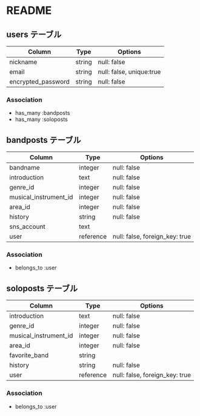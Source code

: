 # README

## users テーブル

| Column               | Type   | Options                  |
| -------------------- | ------ | ------------------------ |
| nickname             | string | null: false              |
| email                | string | null: false, unique:true |
| encrypted_password   | string | null: false              |


### Association

- has_many :bandposts
- has_many :soloposts

## bandposts テーブル

| Column                | Type      | Options                        |
| --------------------- | --------- | ------------------------------ |
| bandname              | integer   | null: false                     |
| introduction          | text      | null: false                    |
| genre_id              | integer   | null: false                    |
| musical_instrument_id | integer   | null: false                    |
| area_id               | integer   | null: false                    |
| history               | string    | null: false                    |
| sns_account           | text      |                                |
| user                  | reference | null: false, foreign_key: true |

### Association

- belongs_to :user

## soloposts テーブル

| Column                | Type      | Options                        |
| --------------------- | --------- | ------------------------------ |
| introduction          | text      | null: false                    |
| genre_id              | integer   | null: false                    |
| musical_instrument_id | integer   | null: false                    |
| area_id               | integer   | null: false                    |
| favorite_band         | string    |                                |
| history               | string    | null: false                    |
| user                  | reference | null: false, foreign_key: true |

### Association

- belongs_to :user